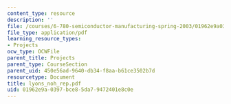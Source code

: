 ```yaml
---
content_type: resource
description: ''
file: /courses/6-780-semiconductor-manufacturing-spring-2003/01962e9a0397bce85da79472401e8c0e_lyons_noh_rep.pdf
file_type: application/pdf
learning_resource_types:
- Projects
ocw_type: OCWFile
parent_title: Projects
parent_type: CourseSection
parent_uid: 450e56ad-9640-db34-f8aa-b61ce3502b7d
resourcetype: Document
title: lyons_noh_rep.pdf
uid: 01962e9a-0397-bce8-5da7-9472401e8c0e
---
```


